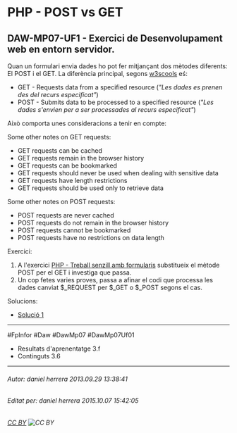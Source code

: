 # PHP - POST vs GET
## DAW-MP07-UF1 - Exercici de Desenvolupament web en entorn servidor.
Quan un formulari envia dades ho pot fer mitjançant dos mètodes diferents: El POST i el GET. La diferència principal, segons [w3scools](http://www.w3schools.com/tags/ref_httpmethods.asp) eś:

 * GET - Requests data from a specified resource (*"Les dades es prenen des del recurs especificat"*)
 * POST - Submits data to be processed to a specified resource (*"Les dades s'envien per a ser processades al recurs especificat"*)

Això comporta unes consideracions a tenir en compte:

Some other notes on GET requests:

 * GET requests can be cached
 * GET requests remain in the browser history
 * GET requests can be bookmarked
 * GET requests should never be used when dealing with sensitive data
 * GET requests have length restrictions
 * GET requests should be used only to retrieve data

Some other notes on POST requests:

 * POST requests are never cached
 * POST requests do not remain in the browser history
 * POST requests cannot be bookmarked
 * POST requests have no restrictions on data length

Exercici:

 1. A l'exercici [PHP - Treball senzill amb formularis](/activitats/DAW-MP07/DAW-MP07-UF1/php-treball-senzill-amb-formularis/readme.md) substitueix el mètode POST per el GET i investiga que passa.
 2. Un cop fetes varies proves, passa a afinar el codi que processa les dades canviat $_REQUEST per $_GET o $_POST segons el cas.

Solucions:

 * [Solució 1](https://docs.google.com/a/xtec.cat/document/d/1Wi9sCQEaF9QqK25mG0J9Q62q-V80vXuzoIkPbtUlUrw/edit?usp=sharing)


---

#FpInfor #Daw #DawMp07 #DawMp07Uf01

* Resultats d'aprenentatge 3.f
* Continguts 3.6
---

###### Autor: daniel herrera 2013.09.29 13:38:41
###### Editat per: daniel herrera 2015.10.07 15:42:05
###### [CC BY](https://creativecommons.org/licenses/by/4.0/) ![CC BY](https://licensebuttons.net/l/by/3.0/80x15.png)
